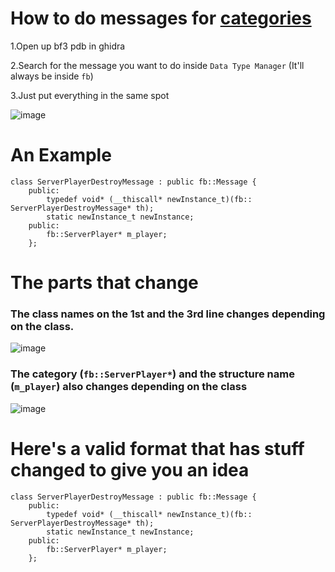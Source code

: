 # How to do messages for [categories](https://github.com/Twig6943/ProjectOutlawn/blob/main/GhidraNotes/BreeMsgs/Categories.h)

1.Open up bf3 pdb in ghidra

2.Search for the message you want to do inside `Data Type Manager` (It'll always be inside `fb`)

3.Just put everything in the same spot

![image](https://github.com/user-attachments/assets/c56cfd5e-0d5b-4a69-84cf-071461ef13f8)

# An Example
```
class ServerPlayerDestroyMessage : public fb::Message {
    public:
        typedef void* (__thiscall* newInstance_t)(fb:: ServerPlayerDestroyMessage* th);
        static newInstance_t newInstance;
    public:
        fb::ServerPlayer* m_player;
    };
```

# The parts that change

### The class names on the 1st and the 3rd line changes depending on the class.

![image](https://github.com/user-attachments/assets/79c2d12a-0f90-4aec-a8cb-31577345111e)

### The category (`fb::ServerPlayer*`) and the structure name (`m_player`) also changes depending on the class

![image](https://github.com/user-attachments/assets/f0ac8314-21f2-41d7-bc90-7f3f0af66c4f)

# Here's a valid format that has stuff changed to give you an idea

```
class ServerPlayerDestroyMessage : public fb::Message { 
    public:
        typedef void* (__thiscall* newInstance_t)(fb:: ServerPlayerDestroyMessage* th);
        static newInstance_t newInstance;
    public:
        fb::ServerPlayer* m_player;
    };
```
